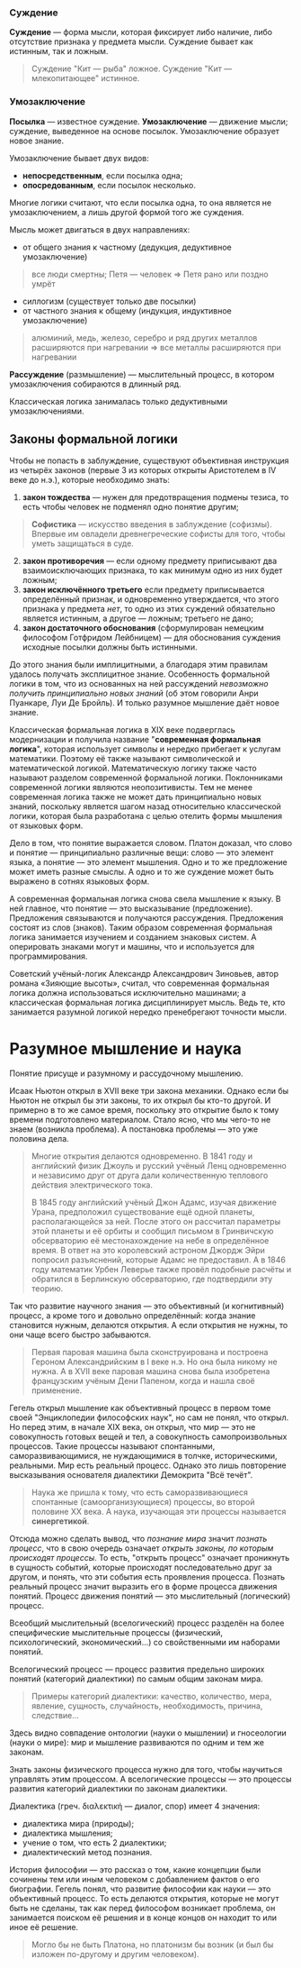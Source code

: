 ### Суждение

**Суждение** — форма мысли, которая фиксирует либо наличие, либо отсутствие признака у предмета мысли.
Суждение бывает как истинным, так и ложным.
> Суждение "Кит — рыба" ложное.
> Суждение "Кит — млекопитающее" истинное.

### Умозаключение

__Посылка__ — известное суждение.
__Умозаключение__ — движение мысли; суждение, выведенное на основе посылок.
Умозаключение образует новое знание.

Умозаключение бывает двух видов:
- __непосредственным__, если посылка одна;
- __опосредованным__, если посылок несколько.

Многие логики считают, что если посылка одна, то она является не умозаключением, а лишь другой формой того же суждения.

Мысль может двигаться в двух направлениях:
- от общего знания к частному (дедукция, дедуктивное умозаключение)
> все люди смертны; Петя — человек => Петя рано или поздно умрёт

  - силлогизм (существует только две посылки)
- от частного знания к общему (индукция, индуктивное умозаключение)

> алюминий, медь, железо, серебро и ряд других металлов расширяются при нагревании => все металлы расширяются при нагревании

__Рассуждение__ (размышление) — мыслительный процесс, в котором умозаключения собираются в длинный ряд.

Классическая логика занималась только дедуктивными умозаключениями.

## Законы формальной логики

Чтобы не попасть в заблуждение, существуют объективная инструкция из четырёх  законов (первые 3 из которых открыты Аристотелем в IV веке до н.э.), которые необходимо знать:
1. __закон тождества__ — нужен для предотвращения подмены тезиса, то есть чтобы человек не подменял одно понятие другим;

> __Софистика__ — искусство введения в заблуждение (софизмы).
> Впервые им овладели древнегреческие софисты для того, чтобы уметь защищаться в суде.

2. __закон противоречия__ — если одному предмету приписывают два взаимоисключающих признака, то как минимум одно из них будет ложным;
3. __закон исключённого третьего__ если предмету приписывается определённый признак, и одновременно утверждается, что этого признака у предмета _нет_, то одно из этих суждений обязательно является истинным, а другое — ложным; третьего не дано;
4. __закон достаточного обоснования__ (сформулирован немецким философом Готфридом Лейбницем) — для обоснования суждения исходные посылки должны быть истинными.

До этого знания были имплицитными, а благодаря этим правилам удалось получать эксплицитное знание.
Особенность формальной логики в том, что из основанных на ней рассуждений _невозможно получить принципиально новых знаний_ (об этом говорили Анри Пуанкаре, Луи Де Бройль).
И только разумное мышление даёт новое знание.

Классическая формальная логика в XIX веке подверглась модернизации и получила название "__современная формальная логика__", которая использует символы и нередко прибегает к услугам математики.
Поэтому её также называют символической и математической логикой.
Математическую логику также часто называют разделом современной формальной логики.
Поклонниками современной логики являются неопозитивисты.
Тем не менее современная логика также не может дать принципиально новых знаний, поскольку является шагом назад относительно классической логики, которая была разработана с целью отелить формы мышления от языковых форм.

Дело в том, что понятие выражается словом.
Платон доказал, что слово и понятие — принципиально различные вещи:
слово — это элемент языка, а понятие — это элемент мышления.
Одно и то же предложение может иметь разные смыслы.
А одно и то же суждение может быть выражено в сотнях языковых форм.

А современная формальная логика снова свела мышление к языку.
В ней главное, что понятие — это высказывание (предложение).
Предложения связываются и получаются рассуждения.
Предложения состоят из слов (знаков).
Таким образом современная формальная логика занимается изучением и созданием знаковых систем.
А оперировать знаками могут и машины, что и используется для программирования.

Советский учёный-логик Александр Александрович Зиновьев, автор романа «Зияющие высоты», считал, что современная формальная логика должна использоваться исключительно машинами; а классическая формальная логика дисциплинирует мысль.
Ведь те, кто занимается разумной логикой нередко пренебрегают точности мысли.


# Разумное мышление и наука

Понятие присуще и разумному и рассудочному мышлению.

Исаак Ньютон открыл в XVII веке три закона механики.
Однако если бы Ньютон не открыл бы эти законы, то их открыл бы кто-то другой.
И примерно в то же самое время, поскольку это открытие было к тому времени подготовлено материалом.
Стало ясно, что мы чего-то не знаем (возникла проблема).
А постановка проблемы — это уже половина дела.

> Многие открытия делаются одновременно.
> В 1841 году и английский физик Джоуль и русский учёный Ленц одновременно и независимо друг от друга дали количественную теплового действия электрического тока.
>
> В 1845 году английский учёный Джон Адамс, изучая движение Урана, предположил существование ещё одной планеты, располагающейся за ней.
> После этого он рассчитал параметры этой планеты и её орбиты и сообщил письмом в Гринвичскую обсерваторию её местонахождение на небе в определённое время.
> В ответ на это королевский астроном Джордж Эйри попросил разъяснений, которые Адамс не предоставил.
> А в 1846 году математик Урбен Леверье также провёл подобные расчёты и обратился в Берлинскую обсерваторию, где подтвердили эту теорию.

Так что развитие научного знания — это объективный (и когнитивный) процесс, а кроме того и довольно определённый: когда знание становится нужным, делаются открытия.
А если открытия не нужны, то они чаще всего быстро забываются.
> Первая паровая машина была сконструирована и построена Героном Александрийским в I веке н.э.
> Но она была никому не нужна.
> А в XVII веке паровая машина снова была изобретена французским учёным Дени Папеном, когда и нашла своё применение.

Гегель открыл мышление как объективный процесс в первом томе своей "Энциклопедии философских наук", но сам не понял, что открыл.
Но перед этим, в начале XIX века, он открыл, что мир — это не совокупность готовых вещей и тел, а совокупность самопроизвольных процессов.
Такие процессы называют спонтанными, саморазвивающимися, не нуждающимися в толчке, историческими, реальными.
Мир есть реальный процесс.
Однако это лишь повторение высказывания основателя диалектики Демокрита "Всё течёт".

> Наука же пришла к тому, что есть саморазвивающиеся спонтанные (самоорганизующиеся) процессы, во второй половине XX века.
> А наука, изучающая эти процессы называется __синергетикой__.

Отсюда можно сделать вывод, что _познание мира_ значит _познать процесс_, что в свою очередь означает _открыть законы, по которым происходят процессы_.
То есть, "открыть процесс" означает проникнуть в сущность событий, которые происходят последовательно друг за другом, и понять, что эти события есть проявления процесса.
Познать реальный процесс значит выразить его в форме процесса движения понятий.
Процесс движения понятий — это мыслительный (логический) процесс.

Всеобщий мыслительный (вселогический) процесс разделён на более специфические мыслительные процессы (физический, психологический, экономический...) со свойственными им наборами понятий.

Вселогический процесс — процесс развития предельно широких понятий (категорий диалектики) по самым общим законам мира.
> Примеры категорий диалектики: качество, количество, мера, явление, сущность, случайность, необходимость, причина, следствие...

Здесь видно совпадение онтологии (науки о мышлении) и гносеологии (науки о мире): мир и мышление развиваются по одним и тем же законам.

Знать законы физического процесса нужно для того, чтобы научиться управлять этим процессом.
А вселогические процессы — это процессы развития категорий диалектики по законам диалектики.

Диалектика (греч. διαλεκτική — диалог, спор) имеет 4 значения:
- диалектика мира (природы);
- диалектика мышления;
- учение о том, что есть 2 диалектики;
- диалектический метод познания.

История философии — это рассказ о том, какие концепции  были сочинены тем или иным человеком с добавлением фактов о его биографии.
Гегель понял, что развитие философии как науки — это объективный процесс.
То есть делаются открытия, которые не могут быть не сделаны, так как перед философом возникает проблема, он занимается поиском её решения и в конце концов он находит то или иное её решение.
> Могло бы не быть Платона, но платонизм бы возник (и был бы изложен по-другому и другим человеком).
